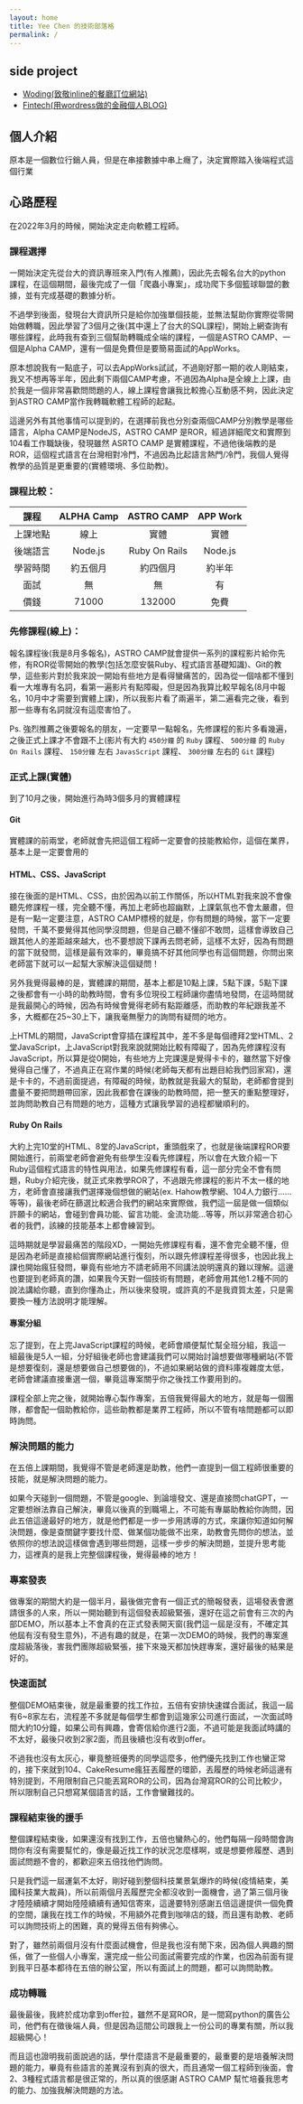 ```yaml
---
layout: home
title: Yee Chen 的技術部落格
permalink: /
---
```


## side project
- [Woding(致敬inline的餐廳訂位網站)](https://github.com/5xruby-WoDing/WoDing)
- [Fintech(用wordress做的金融個人BLOG)](https://fintechrich.com/)


## 個人介紹

原本是一個數位行銷人員，但是在串接數據中串上癮了，決定實際踏入後端程式這個行業   

## 心路歷程

在2022年3月的時候，開始決定走向軟體工程師。    
   
### 課程選擇
一開始決定先從台大的資訊專班來入門(有人推薦)，因此先去報名台大的python課程，在這個期間，最後完成了一個「爬蟲小專案」，成功爬下多個籃球聯盟的數據，並有完成基礎的數據分析。   
   
不過學到後面，發現台大資訊所只是給你加強單個技能，並無法幫助你實際從零開始做轉職，因此學習了3個月之後(其中還上了台大的SQL課程)，開始上網查詢有哪些課程，此時我有查到三個幫助轉職成全端的課程，一個是ASTRO CAMP、一個是Alpha CAMP，還有一個是免費但是要簡易面試的AppWorks。      
   
原本想說我有一點底子，可以去AppWorks試試，不過剛好那一期的收人剛結束，我又不想再等半年，因此剩下兩個CAMP考慮，不過因為Alpha是全線上上課，由於我是一個非常喜歡問問題的人，線上課程會讓我比較擔心互動感不夠，因此決定到ASTRO CAMP當作我轉職軟體工程師的起點。    
   
這邊另外有其他事情可以提到的，在選擇前我也分別查兩個CAMP分別教學是哪些語言，Alpha CAMP是NodeJS，ASTRO CAMP 是ROR，經過詳細爬文和實際到104看工作職缺後，發現雖然 ASRTO CAMP 是實體課程，不過他後端教的是ROR，這個程式語言在台灣相對冷門，不過因為比起語言熱門/冷門，我個人覺得教學的品質是更重要的(實體環境、多位助教)。      
   
   
### 課程比較：   

|課程|ALPHA Camp|ASTRO CAMP|APP Work|
|:-:|:-:|:-:|:-:|
|上課地點|線上|實體|實體|
|後端語言|Node.js|Ruby On Rails |Node.js|
|學習時間|約五個月|約四個月|約半年|
|面試|無|無|有|
|價錢|71000|132000|免費|


   
### 先修課程(線上)：

報名課程後(我是8月多報名)，ASTRO CAMP就會提供一系列的課程影片給你先修，有ROR從零開始的教學(包括怎麼安裝Ruby、程式語言基礎知識)、Git的教學，這些影片對於我來說一開始有些地方是看得蠻痛苦的，因為從一個啥都不懂到看一大堆專有名詞，看第一遍影片有點障礙，但是因為我算比較早報名(8月中報名，10月中才需要到實體上課)，所以我影片看了兩遍半，第二遍看完之後，看到那一些專有名詞就沒有這麼害怕了。   
   
Ps. 強烈推薦之後要報名的朋友，一定要早一點報名，先修課程的影片多看幾遍，之後正式上課才不會跟不上(影片有大約 `450分鐘` 的 `Ruby` 課程、 `500分鐘` 的 `Ruby On Rails` 課程、 `150分鐘` 左右 `JavasScript` 課程、 `300分鐘` 左右的 `Git` 課程)      
   
   
### 正式上課(實體)

到了10月之後，開始進行為時3個多月的實體課程

#### Git

實體課的前兩堂，老師就會先把這個工程師一定要會的技能教給你，這個在業界，基本上是一定要會用的   

#### HTML、CSS、JavaScript

接在後面的是HTML、CSS，由於因為以前工作關係，所以HTML對我來說不會像聽先修課程一樣，完全聽不懂，再加上老師也超幽默，上課氣氛也不會太嚴肅，但是有一點一定要注意，ASTRO CAMP標榜的就是，你有問題的時候，當下一定要發問，千萬不要覺得其他同學沒問題，但是自己聽不懂卻不敢問，這樣會導致自己跟其他人的差距越來越大，也不要想說下課再去問老師，這樣不太好，因為有問題的當下就發問，這樣是最有效率的，畢竟搞不好其他同學也有這個問題，你問出來老師當下就可以一起幫大家解決這個疑問！   
   
另外我覺得最棒的是，實體課的期間，基本上都是10點上課，5點下課，5點下課之後都會有一小時的助教時間，會有多位現役工程師讓你盡情地發問，在這時間就是我最開心的時候，因為有時候會覺得老師有點距離感，而助教的年紀跟我差不多，大概都在25~30上下，讓我毫無壓力的詢問有疑問的地方。    
   

上HTML的期間，JavaScript會穿插在課程其中，差不多是每個禮拜2堂HTML、2堂JavaScript，上JavaScript對我來說就開始比較有障礙了，因為先修課程沒有JavaScript，所以算是從0開始，有些地方上完課還是覺得卡卡的，雖然當下好像覺得自己懂了，不過真正在寫作業的時候(老師每天都有出題目給我們回家寫)，還是卡卡的，不過前面提過，有障礙的時候，助教就是我最大的幫助，老師都會提到盡量不要把問題帶回家，因此我都會在課後的助教時間，把一整天的重點整理好，並詢問助教自己有問題的地方，這種方式讓我學習的過程都蠻順利的。


#### Ruby On Rails
大約上完10堂的HTML、8堂的JavaScript，重頭戲來了，也就是後端課程ROR要開始進行，前兩堂老師會避免有些學生沒看先修課程，所以會在大致介紹一下Ruby這個程式語言的特性與用法，如果先修課程有看，這一部分完全不會有問題，Ruby介紹完後，就正式來教學ROR了，不過跟先修課程的影片不太一樣的地方，老師會直接讓我們選擇幾個想做的網站(ex. Hahow教學網、104人力銀行......等等)，最後老師在篩選比較適合我們的網站來實際做，我們這一屆是做一個類似許願卡的網站，會碰到會員功能、留言功能、金流功能...等等，所以非常適合初心者的我們，該練的技能基本上都會練習到。


這時期就是學習最痛苦的階段XD，一開始先修課程有看，還不會完全聽不懂，但是因為老師是直接給個實際網站進行復刻，所以跟先修課程差得很多，也因此我上課也開始瘋狂發問，畢竟有些地方不請老師用不同講法說明還真的難以理解。這邊也要提到老師真的讚，如果我今天對一個技術有問題，老師會用其他1.2種不同的說法講給你聽，直到你懂為止，所以後來發現，或許真的不是我資質太差，只是需要換一種方法說明才能理解。


#### 專案分組

忘了提到，在上完JavaScript課程的時候，老師會順便幫忙幫全班分組，我這一組最後是5人一組，分好組後老師也會建議我們可以開始討論想要做哪種網站(不管是想要復刻，還是想要做自己想要做的)，不過如果網站做的資料庫複雜度太低，老師會建議直接重選一個，畢竟這專案關乎你之後找工作要用到的。

課程全部上完之後，就開始專心製作專案，五倍我覺得最大的地方，就是每一個團隊，都會配一個助教給你，這些助教都是業界工程師，所以不管有啥問題都可以即時詢問。


### 解決問題的能力

在五倍上課期間，我覺得不管是老師還是助教，他們一直提到一個工程師很重要的技能，就是解決問題的能力。

如果今天碰到一個問題，不管是google、到論壇發文、還是直接問chatGPT，一定要想辦法靠自己解決，畢竟以後真的到職場上，不可能有專屬助教給你詢問，因此五倍這邊最好的地方，就是他們都是一步一步用誘導的方式，來讓你知道如何解決問題，像是查關鍵字要找什麼、做某個功能做不出來，助教會先問你的想法，並依照你的想法說這樣做會遇到哪些問題，這樣一步步的解決問題，並提升思考能力，這裡真的是我上完整個課程後，覺得最棒的地方！

### 專案發表
做專案的期間大約是一個半月，最後做完會有一個正式的簡報發表，這場發表會邀請很多的人來，所以一開始聽到有這個發表超級緊張，還好在這之前會有三次的內部DEMO，所以基本上不會真的在正式發表開天窗(我們這一屆是沒有，不確定其他屆有沒有發生意外)，不過有趣的就是，在第一次DEMO的時候，我們的專案進度超級落後，害我們團隊超級緊張，接下來幾天都加快趕專案，還好最後的結果是好的。


### 快速面試
整個DEMO結束後，就是最重要的找工作拉，五倍有安排快速媒合面試，我這一屆有6~8家左右，流程差不多就是每個學生都會到這幾家公司進行面試，一次面試時間大約10分鐘，如果公司有興趣，會寄信給你進行2面，不過可能是我面試時講的不太好，最後只收到2家2面，而且後續也沒有收到offer。

不過我也沒有太灰心，畢竟整班優秀的同學這麼多，他們優先找到工作也蠻正常的，接下來就到104、CakeResume瘋狂丟履歷的環節，丟履歷的時候老師這邊有特別提到，不用限制自己只能丟寫ROR的公司，因為台灣寫ROR的公司比較少，所以限制自己只想寫某個語言的話，工作會蠻難找的。

### 課程結束後的援手

整個課程結束後，如果還沒有找到工作，五倍也蠻熱心的，他們每隔一段時間會詢問你有沒有需要幫忙的，像是最近找工作的狀況怎麼樣啊，或是想要修履歷、遇到面試問題不會的，都歡迎來五倍找他們詢問。   

只是我們這一屆運氣不太好，剛好碰到整個科技業景氣爆炸的時候(疫情結束，美國科技業大裁員)，所以前兩個月丟履歷完全都沒收到一面機會，過了第三個月後才陸陸續續才開始陸陸續續有通知信寄來，這邊要特別感謝五倍這邊提供一個免費的空間，讓我在找工作的時候，不用額外花費到咖啡店的錢，而且還有助教、老師可以詢問技術上的困難，真的覺得五倍有夠佛心。

對了，雖然前兩個月沒有什麼面試機會，但是我也沒有閒下來，因為個人興趣的關係，做了一些個人小專案，還完成一些公司面試需要完成的作業，也因為前面有提到我平日基本都待在五倍的辦公室，所以有面試上的問題，都可以詢問助教。

### 成功轉職
最後最後，我終於成功拿到offer拉，雖然不是寫ROR，是一間寫python的廣告公司，他們有在徵後端人員，但是因為這間公司跟我上一份公司的專業有關，所以我超級開心！

而且這也證明我前面說過的話，學什麼語言不是最重要的，最重要的是培養解決問題的能力，畢竟有些語言的差異沒有到真的很大，而且通常一個工程師到後面，會2、3種程式語言都是很正常的，所以真的很感謝 ASTRO CAMP 幫忙培養我思考的能力、加強我解決問題的方法。   























<!-- 




## Demo

Live demo on Github Pages: [https://sighingnow.github.io/jekyll-gitbook](https://sighingnow.github.io/jekyll-gitbook)

[![Jekyll Themes](https://img.shields.io/badge/featured%20on-JekyllThemes-red.svg)](https://jekyll-themes.com/jekyll-gitbook/)

## Why Jekyll with GitBook

GitBook is an amazing frontend style to present and organize contents (such as book chapters
and blogs) on Web. The typical to deploy GitBook at [Github Pages][1]
is building HTML files locally and then push to Github repository, usually to the `gh-pages`
branch. It's quite annoying to repeat such workload and make it hard for people do version
control via git for when there are generated HTML files to be staged in and out.

This theme takes style definition out of generated GitBook site and provided the template
for Jekyll to rendering markdown documents to HTML, thus the whole site can be deployed
to [Github Pages][1] without generating and uploading HTML bundle every time when there are
changes to the original repo.

## How to Get Started

This theme can be used just as other [Jekyll themes][1] and support [remote theme][12],
see [the official guide][13] as well.

You can introduce this jekyll theme into your own site by either

- [Fork][3] this repository and add your markdown posts to the `_posts` folder.
- Use as a remote theme in your [`_config.yml`][14](just like what we do for this
  site itself),

```yaml
remote_theme: sighingnow/jekyll-gitbook
```

### Deploy Locally with Jekyll Serve

This theme can be ran locally using Ruby and Gemfiles.

[Testing your GitHub Pages site locally with Jekyll](https://docs.github.com/en/pages/setting-up-a-github-pages-site-with-jekyll/testing-your-github-pages-site-locally-with-jekyll) - GitHub

## Full-text search

The search functionality in jekyll-gitbook theme is powered by the [gitbook-plugin-search-pro][5] plugin and is enabled by default.

[https://sighingnow.github.io/jekyll-gitbook/?q=generated](https://sighingnow.github.io/jekyll-gitbook/?q=generated)

## Code highlight

The code highlight style is configurable the following entry in `_config.yaml`:

```yaml
syntax_highlighter_style: colorful
```

The default code highlight style is `colorful`, the full supported styles can be found from [the rouge repository][6]. Customized
style can be added to [./assets/gitbook/rouge/](./assets/gitbook/rouge/).

## How to generate TOC

The jekyll-gitbook theme leverages [jekyll-toc][4] to generate the *Contents* for the page.
The TOC feature is not enabled by default. To use the TOC feature, modify the TOC
configuration in `_config.yml`:

```yaml
toc:
    enabled: true
    h_min: 1
    h_max: 3
```

## Google Analytics, etc.

The jekyll-gitboook theme supports embedding the [Google Analytics][7], [CNZZ][8] and [Application Insights][9] website analytical tools with the following
minimal configuration in `_config.yaml`:

```yaml
tracker:
  google_analytics: "<YOUR GOOGLE ANALYTICS KEY, e.g, UA-xxxxxx-x>"
```

Similarly, CNZZ can be added with the following configuration in `_config.yaml`

```yaml
tracker:
  cnzz: "<YOUR CNZZ ANALYTICS KEY, e.g., xxxxxxxx>"
```

Application Insights can be added with the following configuration in `_config.yaml`

```yaml
tracker:
  application_insights: "<YOUR APPLICATION INSIGHTS CONNECTION STRING>"
```

## Extra StyleSheet or Javascript elements

You can add extra CSS or JavaScript references using configuration collections:

- extra_css: for additional style sheets. If the url does not start by http, the path must be relative to the root of the site, without a starting `/`.
- extra_header_js: for additional scripts to be included in the `<head>` tag, after the `extra_css` has been added. If the url does not start by http, the path must be relative to the root of the site, without a starting `/`.
- extra_footer_js: for additional scripts to be included at the end of the HTML document, just before the site tracking script. If the url does not start by http, the path must be relative to the root of the site, without a starting `/`.

## Customizing font settings

The fonts can be customized by modifying the `.book.font-family-0` and `.book.font-family-1` entry in [`./assets/gitbook/custom.css`][10],

```css
.book.font-family-0 {
    font-family: Georgia, serif;
}
.book.font-family-1 {
    font-family: "Helvetica Neue", Helvetica, Arial, sans-serif;
}
```

## Tips, Warnings and Dangers blocks

The jekyll-gitbook theme supports customized kramdown attributes (`{: .block-tip }`, `{: .block-warning }`,
`{: .block-danger }`) like that displayed in [the discord.js website][11]. The marker can be used like

```markdown
> ##### TIP
>
> This guide is last tested with @napi-rs/canvas^0.1.20, so make sure you have
> this or a similar version after installation.
{: .block-tip }
```

Rendered page can be previewed from

[https://sighingnow.github.io/jekyll-gitbook/jekyll/2022-06-30-tips_warnings_dangers.html](https://sighingnow.github.io/jekyll-gitbook/jekyll/2022-06-30-tips_warnings_dangers.html)

## Cover image inside pages

The jekyll-gitbook theme supports adding a cover image to a specific page by adding
a `cover` field to the page metadata:

```diff
  ---
  title: Page with cover image
  author: Tao He
  date: 2022-05-24
  category: Jekyll
  layout: post
+ cover: /assets/jekyll-gitbook/dinosaur.gif
  ---
```

The effect can be previewed from

[https://sighingnow.github.io/jekyll-gitbook/jekyll/2022-05-24-page_cover.html](https://sighingnow.github.io/jekyll-gitbook/jekyll/2022-05-24-page_cover.html)

## License

This work is open sourced under the Apache License, Version 2.0.

Copyright 2019 Tao He.

[1]: https://pages.github.com
[2]: https://pages.github.com/themes
[3]: https://github.com/sighingnow/jekyll-gitbook/fork
[4]: https://github.com/allejo/jekyll-toc
[5]: https://github.com/gitbook-plugins/gitbook-plugin-search-pro
[6]: https://github.com/rouge-ruby/rouge/tree/master/lib/rouge/themes
[7]: https://analytics.google.com/analytics/web/
[8]: https://www.cnzz.com/
[9]: https://docs.microsoft.com/en-us/azure/azure-monitor/app/app-insights-overview
[10]: https://github.com/sighingnow/jekyll-gitbook/blob/master/gitbook/custom.css
[11]: https://discordjs.guide/popular-topics/canvas.html#setting-up-napi-rs-canvas
[12]: https://rubygems.org/gems/jekyll-remote-theme
[13]: https://docs.github.com/en/pages/setting-up-a-github-pages-site-with-jekyll/adding-a-theme-to-your-github-pages-site-using-jekyll
[14]: https://github.com/sighingnow/jekyll-gitbook/blob/master/_config.yml -->
